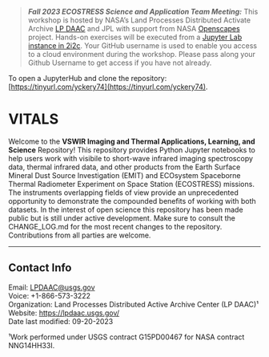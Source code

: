 > **_Fall 2023 ECOSTRESS Science and Application Team Meeting:_**  This workshop is hosted by NASA’s Land Processes Distributed Activate Archive [LP DAAC](https://lpdaac.usgs.gov/) and JPL with support from NASA [Openscapes](https://nasa-openscapes.github.io/) project. Hands-on exercises will be executed from a [Jupyter Lab instance in 2i2c](https://openscapes.2i2c.cloud/). Your GitHub username is used to enable you access to a cloud environment during the workshop. Please pass along your Github Username to get access if you have not already. 

To open a JupyterHub and clone the repository: [https://tinyurl.com/yckery74](https://tinyurl.com/yckery74).

# VITALS

Welcome to the **VSWIR Imaging and Thermal Applications, Learning, and Science** Repository! This repository provides Python Jupyter notebooks to help users work with visibile to short-wave infrared imaging spectroscopy data, thermal infrared data, and other products from the Earth Surface Mineral Dust Source Investigation (EMIT) and ECOsystem Spaceborne Thermal Radiometer Experiment on Space Station (ECOSTRESS) missions. The instruments overlapping fields of view provide an unprecedented opportunity to demonstrate the compounded benefits of working with both datasets. In the interest of open science this repository has been made public but is still under active development. Make sure to consult the CHANGE_LOG.md for the most recent changes to the repository. Contributions from all parties are welcome.

---

## Contact Info  

Email: <LPDAAC@usgs.gov>  
Voice: +1-866-573-3222  
Organization: Land Processes Distributed Active Archive Center (LP DAAC)¹  
Website: <https://lpdaac.usgs.gov/>  
Date last modified: 09-20-2023  

¹Work performed under USGS contract G15PD00467 for NASA contract NNG14HH33I.  
